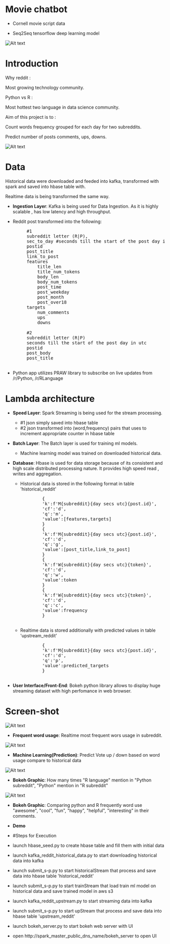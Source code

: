 # Movie chatbot       

* Cornell movie script data

* Seq2Seq tensorflow deep learning model  

![Alt text](https://www.lds.com/wp-content/uploads/2016/06/chatbot_workflow_v2.svg)

# Introduction

Why reddit :

Most growing technology community.  

Python vs R :

Most hottest two language in data science community.

Aim of this project is to :

Count words frequency grouped for each day for two subreddits.

Predict number of posts comments, ups, downs.

![Alt text](https://github.com/armyohse/reddit_test/blob/master/image/dag.png?raw=true "Optional Title")

# Data

Historical data were downloaded and feeded into kafka, transformed with spark and saved into hbase table with.

Realtime data is being transformed the same way.


* **Ingestion Layer**: Kafka is being used for Data Ingestion. As it is highly scalable , has low latency and high throughput.

 * Reddit post transformed into the following:
 <pre>
        #1
        subreddit letter (R|P),
        sec_to_day #seconds till the start of the post day in utc
        postid
        post_title
        link_to_post
        features
            title_len
            title_num_tokens
            body_len
            body_num_tokens
            post_time
            post_weekday
            post_month
            post_over18
        targets
            num_comments
            ups
            downs

        #2
        subreddit letter (R|P)
        seconds till the start of the post day in utc
        postid
        post_body
        post_title
 </pre>
 * Python app utilizes PRAW library to subscribe on live updates from /r/Python, /r/RLanguage

# Lambda architecture

* **Speed Layer**: Spark Streaming is being used for the stream processing.
  * #1 json simply saved into hbase table
  * #2 json transformed into (word,frequency) pairs that uses to increment appropriate counter in hbase table

* **Batch Layer**: The Batch layer is used for training ml models.
  * Machine learning model was trained on downloaded historical data.

* **Database**: Hbase is used for data storage  because of its consistent and high scale distributed processing nature.
    It provides high speed read , writes and aggregation.
   * Historical data is stored in the following format in table 'historical_reddit'
   <pre>
             {
             'k':f'M{subreddit}{day secs utc}{post.id}',
             'cf':'d',
             'q':'m',
             'value':[features,targets]
             }
             {
             'k':f'M{subreddit}{day secs utc}{post.id}',
             'cf':'d',
             'q':'g',
             'value':[post_title,link_to_post]
             }
             {
             'k':f'W{subreddit}{day secs utc}{token}',
             'cf':'d',
             'q':'w',
             'value':token
             }
             {
             'k':f'W{subreddit}{day secs utc}{token}',
             'cf':'d',
             'q':'c',
             'value':frequency
             }
    </pre>           
   * Realtime data is stored additionally with predicted values in table 'upstream_reddit'
   <pre>
             {
             'k':f'M{subreddit}{day secs utc}{post.id}',
             'cf':'d',
             'q':'p',
             'value':predicted_targets
             }
    </pre>           

* **User Interface/Front-End**: Bokeh python library allows to display huge streaming dataset with high perfomance in web browser.
# Screen-shot

![Alt text](https://github.com/armyohse/reddit_test/blob/master/image/word3.png)

* **Frequent word usage**: Realtime most frequent wors usage in subreddit.

![Alt text](https://github.com/armyohse/reddit_test/blob/master/image/ml.png)

* **Machine Learning(Prediction)**: Predict Vote up / down based on word usage compare to historical data

![Alt text](https://github.com/armyohse/reddit_test/blob/master/image/bokeh_plot_100vs10.png)

* **Bokeh Graphic**: How many times "R language" mention in "Python subreddit", "Python" mention in "R subreddit"

![Alt text](https://github.com/armyohse/reddit_test/blob/master/image/happyword.png)

* **Bokeh Graphic**: Comparing python and R frequently word use "awesome", "cool", "fun", "happy", "helpful", "interesting" in their comments.

* **Demo**

 * #Steps for Execution

  * launch hbase_seed.py to create hbase table and fill them with initial data
  * launch kafka_reddit_historical_data.py to start downloading historical data into kafka
  * launch submit_s-p.py to start historicalStream that process and save data into hbase table 'historical_reddit'
  * launch submit_s-p.py to start trainStream that load train ml model on historical data and save trained model in aws s3
  * launch kafka_reddit_upstream.py to start streaming data into kafka
  * launch submit_s-p.py to start upStream that process and save data into hbase table 'upstream_reddit'
  * launch bokeh_server.py to start bokeh web server with UI
  * open http://spark_master_public_dns_name/bokeh_server to open UI
